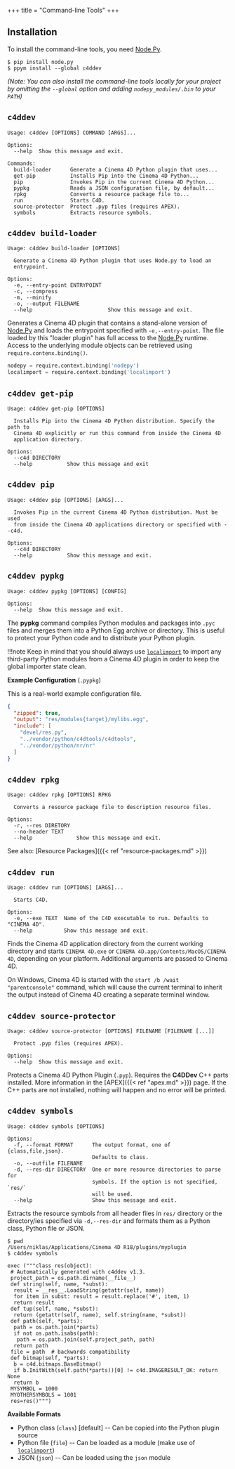 +++
title = "Command-line Tools"
+++

## Installation

To install the command-line tools, you need [Node.Py][].

    $ pip install node.py
    $ ppym install --global c4ddev

*(Note: You can also install the command-line tools locally for your project
by omitting the `--global` option and adding `nodepy_modules/.bin` to your
`PATH`)*

  [Node.Py]: https://github.com/nodepy/nodepy

## `c4ddev`

    Usage: c4ddev [OPTIONS] COMMAND [ARGS]...

    Options:
      --help  Show this message and exit.

    Commands:
      build-loader      Generate a Cinema 4D Python plugin that uses...
      get-pip           Installs Pip into the Cinema 4D Python...
      pip               Invokes Pip in the current Cinema 4D Python...
      pypkg             Reads a JSON configuration file, by default...
      rpkg              Converts a resource package file to...
      run               Starts C4D.
      source-protector  Protect .pyp files (requires APEX).
      symbols           Extracts resource symbols.


## `c4ddev build-loader`

    Usage: c4ddev build-loader [OPTIONS]

      Generate a Cinema 4D Python plugin that uses Node.py to load an
      entrypoint.

    Options:
      -e, --entry-point ENTRYPOINT
      -c, --compress
      -m, --minify
      -o, --output FILENAME
      --help                        Show this message and exit.

Generates a Cinema 4D plugin that contains a stand-alone version of
[Node.Py][] and loads the entrypoint specified with `-e,--entry-point`.
The file loaded by this "loader plugin" has full access to the [Node.Py][]
runtime. Access to the underlying module objects can be retrieved using
`require.contenx.binding()`.

```python
nodepy = require.context.binding('nodepy')
localimport = require.context.binding('localimport')
```

## `c4ddev get-pip`

    Usage: c4ddev get-pip [OPTIONS]

      Installs Pip into the Cinema 4D Python distribution. Specify the path to
      Cinema 4D explicitly or run this command from inside the Cinema 4D
      application directory.

    Options:
      --c4d DIRECTORY
      --help           Show this message and exit

## `c4ddev pip`

    Usage: c4ddev pip [OPTIONS] [ARGS]...

      Invokes Pip in the current Cinema 4D Python distribution. Must be used
      from inside the Cinema 4D applications directory or specified with --c4d.

    Options:
      --c4d DIRECTORY
      --help           Show this message and exit.

## `c4ddev pypkg`

    Usage: c4ddev pypkg [OPTIONS] [CONFIG]

    Options:
      --help  Show this message and exit.

The **pypkg** command compiles Python modules and packages into `.pyc` files
and merges them into a Python Egg archive or directory. This is useful to
protect your Python code and to distribute your Python plugin.

!!!note
    Keep in mind that you should always use [`localimport`](localimport)
    to import any third-party Python modules from a Cinema 4D plugin in
    order to keep the global importer state clean.

__Example Configuration__ (`.pypkg`)

This is a real-world example configuration file.

```json
{
  "zipped": true,
  "output": "res/modules{target}/mylibs.egg",
  "include": [
    "devel/res.py",
    "../vendor/python/c4dtools/c4dtools",
    "../vendor/python/nr/nr"
  ]
}
```

## `c4ddev rpkg`

    Usage: c4ddev rpkg [OPTIONS] RPKG

      Converts a resource package file to description resource files.

    Options:
      -r, --res DIRETORY
      --no-header TEXT
      --help              Show this message and exit.

See also: [Resource Packages]({{< ref "resource-packages.md" >}})

## `c4ddev run`

    Usage: c4ddev run [OPTIONS] [ARGS]...

      Starts C4D.

    Options:
      -e, --exe TEXT  Name of the C4D executable to run. Defaults to "CINEMA 4D".
      --help          Show this message and exit.

Finds the Cinema 4D application directory from the current working directory
and starts `CINEMA 4D.exe` or `CINEMA 4D.app/Contents/MacOS/CINEMA 4D`,
depending on your platform. Additional arguments are passed to Cinema 4D.

On Windows, Cinema 4D is started with the `start /b /wait "parentconsole"`
command, which will cause the current terminal to inherit the output instead
of Cinema 4D creating a separate terminal window.

## `c4ddev source-protector`

    Usage: c4ddev source-protector [OPTIONS] FILENAME [FILENAME [...]]

      Protect .pyp files (requires APEX).

    Options:
      --help  Show this message and exit.

Protects a Cinema 4D Python Plugin (`.pyp`). Requires the **C4DDev** C++
parts installed. More information in the [APEX]({{< ref "apex.md" >}}) page.
If the C++ parts are not installed, nothing will happen and no error will
be printed.

## `c4ddev symbols`

    Usage: c4ddev symbols [OPTIONS]

    Options:
      -f, --format FORMAT      The output format, one of {class,file,json}.
                               Defaults to class.
      -o, --outfile FILENAME
      -d, --res-dir DIRECTORY  One or more resource directories to parse for
                               symbols. If the option is not specified, `res/`
                               will be used.
      --help                   Show this message and exit.

Extracts the resource symbols from all header files in `res/` directory or the
directory/ies specified via `-d,--res-dir` and formats them as a Python class,
Python file or JSON.

```
$ pwd
/Users/niklas/Applications/Cinema 4D R18/plugins/myplugin
$ c4ddev symbols

exec ("""class res(object):
 # Automatically generated with c4ddev v1.3.
 project_path = os.path.dirname(__file__)
 def string(self, name, *subst):
  result = __res__.LoadString(getattr(self, name))
  for item in subst: result = result.replace('#', item, 1)
  return result
 def tup(self, name, *subst):
  return (getattr(self, name), self.string(name, *subst))
 def path(self, *parts):
  path = os.path.join(*parts)
  if not os.path.isabs(path):
   path = os.path.join(self.project_path, path)
  return path
 file = path  # backwards compatibility
 def bitmap(self, *parts):
  b = c4d.bitmaps.BaseBitmap()
  if b.InitWith(self.path(*parts))[0] != c4d.IMAGERESULT_OK: return None
  return b
 MYSYMBOL = 1000
 MYOTHERSYMBOLS = 1001
 res=res()""")
```

__Available Formats__

  - Python class (`class`) [default] -- Can be copied into the Python plugin source
  - Python file (`file`)  -- Can be loaded as a module (make use of [`localimport`](localimport))
  - JSON (`json`) -- Can be loaded using the `json` module
